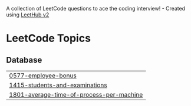 A collection of LeetCode questions to ace the coding interview! - Created using [LeetHub v2](https://github.com/arunbhardwaj/LeetHub-2.0)
<!---LeetCode Topics Start-->
# LeetCode Topics
## Database
|  |
| ------- |
| [0577-employee-bonus](https://github.com/hpaintola/leetcode/tree/master/0577-employee-bonus) |
| [1415-students-and-examinations](https://github.com/hpaintola/leetcode/tree/master/1415-students-and-examinations) |
| [1801-average-time-of-process-per-machine](https://github.com/hpaintola/leetcode/tree/master/1801-average-time-of-process-per-machine) |
<!---LeetCode Topics End-->